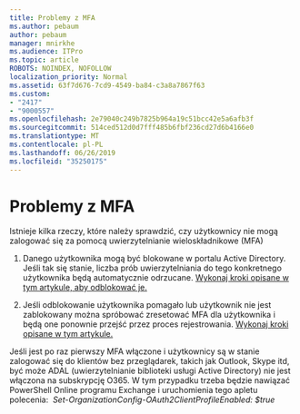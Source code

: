 ```yaml
---
title: Problemy z MFA
ms.author: pebaum
author: pebaum
manager: mnirkhe
ms.audience: ITPro
ms.topic: article
ROBOTS: NOINDEX, NOFOLLOW
localization_priority: Normal
ms.assetid: 63f7d676-7cd9-4549-ba84-c3a8a7867f63
ms.custom:
- "2417"
- "9000557"
ms.openlocfilehash: 2e79040c249b7825b964a19c51bcc42e5a6afb3f
ms.sourcegitcommit: 514ced512d0d7fff485b6fbf236cd27d6b4166e0
ms.translationtype: MT
ms.contentlocale: pl-PL
ms.lasthandoff: 06/26/2019
ms.locfileid: "35250175"
---
```

# <a name="issues-with-mfa"></a>Problemy z MFA
Istnieje kilka rzeczy, które należy sprawdzić, czy użytkownicy nie mogą zalogować się za pomocą uwierzytelnianie wieloskładnikowe (MFA)

1. Danego użytkownika mogą być blokowane w portalu Active Directory. Jeśli tak się stanie, liczba prób uwierzytelniania do tego konkretnego użytkownika będą automatycznie odrzucane. [Wykonaj kroki opisane w tym artykule, aby odblokować je.](https://docs.microsoft.com/azure/active-directory/authentication/howto-mfa-mfasettings#block-and-unblock-users)

2. Jeśli odblokowanie użytkownika pomagało lub użytkownik nie jest zablokowany można spróbować zresetować MFA dla użytkownika i będą one ponownie przejść przez proces rejestrowania. [Wykonaj kroki opisane w tym artykule.](https://docs.microsoft.com/azure/active-directory/authentication/howto-mfa-userdevicesettings#require-users-to-provide-contact-methods-again)

Jeśli jest po raz pierwszy MFA włączone i użytkownicy są w stanie zalogować się do klientów bez przeglądarek, takich jak Outlook, Skype itd, być może ADAL (uwierzytelnianie biblioteki usługi Active Directory) nie jest włączona na subskrypcję O365. W tym przypadku trzeba będzie nawiązać PowerShell Online programu Exchange i uruchomienia tego apletu polecenia:  *Set-OrganizationConfig-OAuth2ClientProfileEnabled: $true*